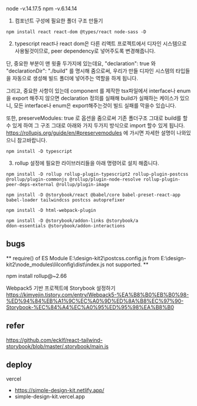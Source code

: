 node -v.14.17.5
npm -v.6.14.14

1. 컴포넌트 구성에 필요한 폴더 구조 만들기

```
npm install react react-dom @types/react node-sass -D
```

2. typescript
   react나 react dom은 다른 리액트 프로젝트에서 디자인 시스템으로 사용될것이므로, peer dependency로 넣어주도록 변경해줍니다.

단, 중요한 부분이 맨 윗줄 두가지에 있는데요, "declaration": true 와 "declarationDir": "./build" 를 명시해 줌으로써, 우리가 만들 디자인 시스템의 타입들을 자동으로 생성해 빌드 폴더에 넣어주는 역할을 하게 됩니다.

그리고, 중요한 사항이 있는데 component 를 제작한 tsx파일에서 interface나 enum을 export 해주지 않으면 declaration 정의를 실패해 build가 실패하는 케이스가 있으니, 모든 interface나 enum은 export해주는것이 빌드 실패를 막을수 있습니다.

또한, preserveModules: true 로 옵션을 줌으로써 기존 폴더구조 그대로 build를 할수 있게 하여 그 구조 그대로 아래와 가지 두가지 방식으로 import 할수 있게 됩니다. https://rollupjs.org/guide/en/#preservemodules 에 가시면 자세한 설명이 나와있으니 참고바랍니다.

```
npm install -D typescript
```

3. rollup 설정에 필요한 라이브러리들을 아래 명령어로 설치 해줍니다.

```
npm install -D rollup rollup-plugin-typescript2 rollup-plugin-postcss @rollup/plugin-commonjs @rollup/plugin-node-resolve rollup-plugin-peer-deps-external @rollup/plugin-image
```

```
npm install -D @storybook/react @babel/core babel-preset-react-app babel-loader tailwindcss postcss autoprefixer
```

```
npm install -D html-webpack-plugin
```

```
npm install -D @storybook/addon-links @storybook/a
ddon-essentials @storybook/addon-interactions

```

## bugs

** require() of ES Module E:\design-kit2\postcss.config.js from E:\design-kit2\node_modules\lilconfig\dist\index.js not supported. **

npm install rollup@~2.66

Webpack5 기반 프로젝트에 Storybook 설정하기
https://kimyejin.tistory.com/entry/Webpack5-%EA%B8%B0%EB%B0%98-%ED%94%84%EB%A1%9C%EC%A0%9D%ED%8A%B8%EC%97%90-Storybook-%EC%84%A4%EC%A0%95%ED%95%98%EA%B8%B0

## refer

https://github.com/ecklf/react-tailwind-storybook/blob/master/.storybook/main.js

## deploy

vercel

- https://simple-design-kit.netlify.app/
- simple-design-kit.vercel.app
